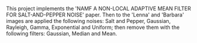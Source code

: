 This project implements the 'NAMF A NON-LOCAL ADAPTIVE MEAN FILTER FOR SALT-AND-PEPPER NOISE' paper.
Then to the 'Lenna' and 'Barbara' images are applied the following noises: Salt and Pepper, Gaussian, Rayleigh, Gamma, Exponential and Uniform; then remove them with the following filters: Gaussian, Median and Mean.